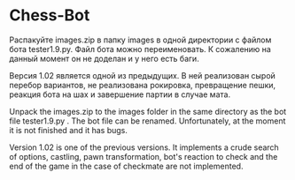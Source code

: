 # Chess-Bot
Распакуйте images.zip в папку images в одной директории с файлом бота tester1.9.py. Файл бота можно переименовать. К сожалению на данный момент он не доделан и у него есть баги.

Версия 1.02 является одной из предыдущих. В ней реализован сырой перебор вариантов, не реализована рокировка, превращение пешки, реакция бота на шах и завершение партии в случае мата.

Unpack the images.zip to the images folder in the same directory as the bot file tester1.9.py . The bot file can be renamed. Unfortunately, at the moment it is not finished and it has bugs.

Version 1.02 is one of the previous versions. It implements a crude search of options, castling, pawn transformation, bot's reaction to check and the end of the game in the case of checkmate are not implemented.
